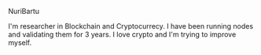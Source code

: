 NuriBartu

I'm researcher in Blockchain and Cryptocurrecy. I have been running nodes and validating them for 3 years. I love crypto and I'm trying to improve myself.

<!--
**NuriBartu05/NuriBartu05** is a ✨ _special_ ✨ repository because its `README.md` (this file) appears on your GitHub profile.

Here are some ideas to get you started:

- 🔭 I’m currently working on ...
- 🌱 I’m currently learning ...
- 👯 I’m looking to collaborate on ...
- 🤔 I’m looking for help with ...
- 💬 Ask me about ...
- 📫 How to reach me: ...
- 😄 Pronouns: ...
- ⚡ Fun fact: ...
-->
